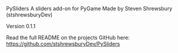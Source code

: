 PySliders
A sliders add-on for PyGame
Made by Steven Shrewsbury (stshrewsburyDev)

Version 0.1.1

Read the full README on the projects GitHub here:
https://github.com/stshrewsburyDev/PySliders